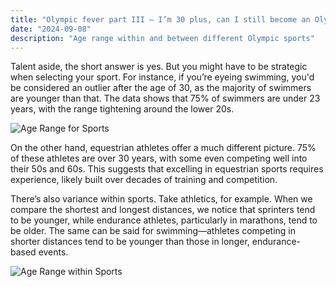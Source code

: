 ```yaml
---
title: "Olympic fever part III – I’m 30 plus, can I still become an Olympian?"
date: "2024-09-08"
description: "Age range within and between different Olympic sports"
---
```


Talent aside, the short answer is yes. But you might have to be strategic when selecting your sport. For instance, if you’re eyeing swimming, you'd be considered an outlier after the age of 30, as the majority of swimmers are younger than that. The data shows that 75% of swimmers are under 23 years, with the range tightening around the lower 20s.

![Age Range for Sports](/Age_Range_for_Different_Olympic_Sports.png)

On the other hand, equestrian athletes offer a much different picture. 75% of these athletes are over 30 years, with some even competing well into their 50s and 60s. This suggests that excelling in equestrian sports requires experience, likely built over decades of training and competition.

There’s also variance within sports. Take athletics, for example. When we compare the shortest and longest distances, we notice that sprinters tend to be younger, while endurance athletes, particularly in marathons, tend to be older. The same can be said for swimming—athletes competing in shorter distances tend to be younger than those in longer, endurance-based events.

![Age Range within Sports](/Age_Range_within_Different_Olympic_Sports.png)